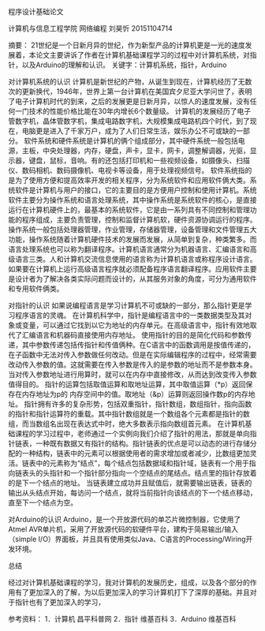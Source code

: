 程序设计基础论文




 






  计算机与信息工程学院
网络编程
刘昊忻
20151104714

摘要： 21世纪是一个日新月异的世纪，作为新型产品的计算机更是一光的速度发展着，本论文主要讲诉了作者在计算机基础课程学习的过程中对计算机系统，对指针，以及Arduino的理解和认识。 
关键字：计算机系统，指针，Arduino


对计算机系统的认识
计算机是新世纪的产物，从诞生到现在，计算机经历了无数次的更新换代，1946年，世界上第一台计算机在美国宾夕尼亚大学问世了，表明了电子计算机时代的到来，之后的发展更是日新月异，以惊人的速度发展，没有任何一门技术的性能价格比能在30年内增长6个数量级。
计算机的发展经历了电子管数字机，晶体管数字机，集成电路数字机，大规模集成电路机四个时代，到了现在，电脑更是进入了千家万户，成为了人们日常生活，娱乐办公不可或缺的一部分。
软件系统和硬件系统是计算机的俩个组成部分，其中硬件系统一般包括电源，主板，中央处理器，内存，硬盘，声卡，显卡，网卡，调整解调器，光驱，显示器，键盘，鼠标，音响。有的还包括打印机和一些视频设备，如摄像头、扫描仪、数码相机、数码摄像机、电视卡等设备，用于处理视频信号。
软件系统指的是为了使用方便和提高效率开发的相关程序，分为系统软件和应用软件俩大类。系统软件是计算机与用户的接口，它的主要目的是方便用户控制和使用计算机。系统软件主要分为操作系统和语言处理系统，其中操作系统是系统软件的核心，是直接运行在计算机硬件上的，最基本的系统软件，它是由一系列具有不同控制和管理功能的程序组成，主要负责管理，控制和监督计算机软，硬件资源协调运行的程序。操作系统一般包括处理器管理，作业管理，存储器管理，设备管理和文件管理五大功能，操作系统随着计算机硬件技术的发展而发展，从简单到复杂，种类繁多。而语言处理系统也可以称为翻译程序。计算机语言通常分为机器语言、汇编语言和高级语言三类。人和计算机交流信息使用的语言称为计算机语言或称程序设计语言。如果要在计算机上运行高级语言程序就必须配备程序语言翻译程序。应用软件主要是设计者为了解决各类实际问题而设计的，从其服务对象的角度，可分为通用软件和专用软件俩类。



对指针的认识
如果说编程语言是学习计算机不可或缺的一部分，那么指针更是学习程序语言的灵魂。
在计算机科学中，指针是编程语言中的一类数据类型及其对象或变量，可以通过它找到以它为地址的内存单元。在高级语言中，指针有效地取代了汇编语言和机器码直接使用内存地址。
使用指针的目的是简化代码和参数传递，其中参数传递包括传指针和传值俩种。在C语言中的函数调用是按值传递的，在子函数中无法对传入参数做任何改动。但是在实际编辑程序的过程中，经常需要改动传入参数的值。这就需要在传入参数是传入的是参数的地址而不是参数本身。当对传入参数地址进行用算时，就可以在内存中直接修改，从而达到改变传入参数值得目的。
指针的运算包括取值运算和取地址运算，其中取值运算（*p）返回保存在内存地址为p的 内存空间中的值。取地址（&p）运算则返回操作数p的内存地址。
指针拥有许多的复杂形势，包括双重指针，指针数组，数组指针，指向函数的指针和指针运算符的重载。其中指针数组就是一个数组各个元素都是指针的数组，而当数组名出现在表达式中时，绝大多数表示指向数组首元素。
在计算机基础课程的学习过程中，老师通过一个实例向我们介绍了指针的用法，那就是单向指针链表，一种既有数据又有指针的结构。指针链表的优点是可以动态的进行存储分配的一种结构，链表中的元素可以根据使用者的需求增加或者减少，比数组更加灵活。链表中的元素称为“结点”，每个结点包括数据域和指针域，链表有一个用于指向链表头的头指针和一个指针部分指向一个空结点的尾结点。结点里的指针存放着的是下一个结点的地址。
当链表建立成功并且赋值后，就需要输出链表，链表的输出从头结点开始，每访问一个结点，就将当前指针向该结点的下一个结点移动，直至下一个结点为空。



对Arduino的认识 
  Arduino，是一个开放源代码的单芯片微控制器，它使用了Atmel AVR单片机，采用了开放源代码的软硬件平台，建构于简易输出/输入（simple I/O）界面板，并且具有使用类似Java、C语言的Processing/Wiring开发环境。



总结

  经过对计算机基础课程的学习，我对计算机的发展历史，组成，以及各个部分的作用有了更加深入的了解，为以后更加深入的学习计算机打下了深厚的基础。并且对于指针也有了更加深入的学习， 






参考资料：
1．计算机    昌平科普网
2．指针      维基百科
3．Arduino   维基百科













